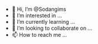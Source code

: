 - 👋 Hi, I’m @Sodangims
- 👀 I’m interested in ...
- 🌱 I’m currently learning ...
- 💞️ I’m looking to collaborate on ...
- 📫 How to reach me ...

<!---
Sodangims/Sodangims is a ✨ special ✨ repository because its `README.md` (this file) appears on your GitHub profile.
You can click the Preview link to take a look at your changes.
--->
